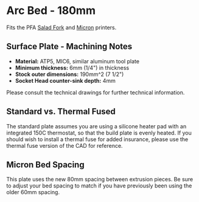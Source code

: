 # Arc Bed - 180mm

Fits the PFA [Salad Fork](https://github.com/PrintersForAnts/Salad_Fork) and [Micron](https://github.com/PrintersForAnts/Micron) printers.

## Surface Plate - Machining Notes

- **Material:** ATP5, MIC6, similar aluminum tool plate
- **Minimum thickness:** 6mm (1/4") in thickness
- **Stock outer dimensions:** 190mm^2 (7 1/2")
- **Socket Head counter-sink depth:** 4mm

Please consult the technical drawings for further technical information.

## Standard vs. Thermal Fused

The standard plate assumes you are using a silicone heater pad with an integrated 150C thermostat, so that the build plate is evenly heated. If you should wish to install a thermal fuse for added insurance, please use the thermal fuse version of the CAD for reference.

## Micron Bed Spacing

This plate uses the new 80mm spacing between extrusion pieces. Be sure to adjust your bed spacing to match if you have previously been using the older 60mm spacing.